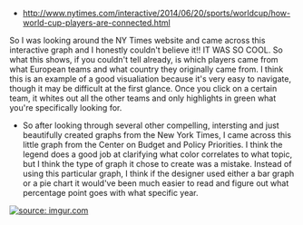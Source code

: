 - http://www.nytimes.com/interactive/2014/06/20/sports/worldcup/how-world-cup-players-are-connected.html


So I was looking around the NY Times website and came across this interactive graph and I honestly couldn't believe it!! IT WAS SO COOL. So what this shows, if you couldn't tell already, is which players came from what European teams and what country they originally came from. I think this is an example of a good visualiation because it's very easy to navigate, though it may be difficult at the first glance. Once you click on a certain team, it whites out all the other teams and only highlights in green what you're specifically looking for.






- So after looking through several other compelling, intersting and just beautifully created graphs from the New York Times, I came across this little graph from the Center on Budget and Policy Priorities. I think the legend does a good job at clarifying what color correlates to what topic, but I think the type of graph it chose to create was a mistake. Instead of using this particular graph, I think if the designer used either a bar graph or a pie chart it would've been much easier to read and figure out what percentage point goes with what specific year.


<a href="http://imgur.com/HOhtRRu"><img src="http://i.imgur.com/HOhtRRu.png" title="source: imgur.com" /></a>
